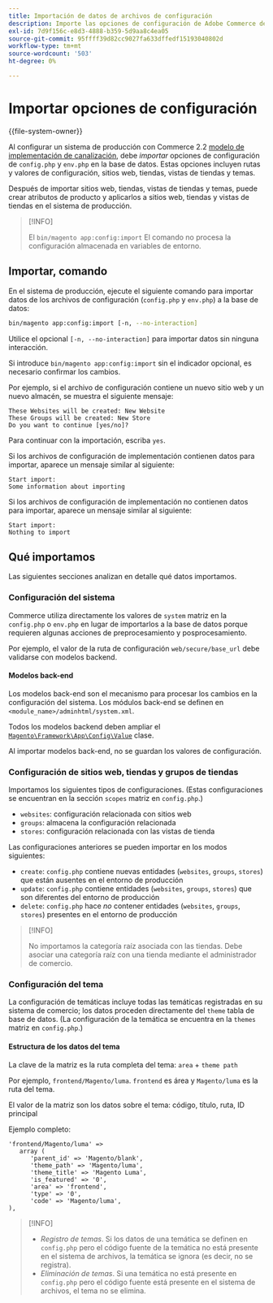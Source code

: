 ```yaml
---
title: Importación de datos de archivos de configuración
description: Importe las opciones de configuración de Adobe Commerce desde los archivos de configuración.
exl-id: 7d9f156c-e8d3-4888-b359-5d9aa8c4ea05
source-git-commit: 95ffff39d82cc9027fa633dffedf15193040802d
workflow-type: tm+mt
source-wordcount: '503'
ht-degree: 0%

---
```


# Importar opciones de configuración

{{file-system-owner}}

Al configurar un sistema de producción con Commerce 2.2 [modelo de implementación de canalización](../deployment/technical-details.md), debe _importar_ opciones de configuración de `config.php` y `env.php` en la base de datos.
Estas opciones incluyen rutas y valores de configuración, sitios web, tiendas, vistas de tiendas y temas.

Después de importar sitios web, tiendas, vistas de tiendas y temas, puede crear atributos de producto y aplicarlos a sitios web, tiendas y vistas de tiendas en el sistema de producción.

>[!INFO]
>
>El `bin/magento app:config:import` El comando no procesa la configuración almacenada en variables de entorno.

## Importar, comando

En el sistema de producción, ejecute el siguiente comando para importar datos de los archivos de configuración (`config.php` y `env.php`) a la base de datos:

```bash
bin/magento app:config:import [-n, --no-interaction]
```

Utilice el opcional `[-n, --no-interaction]` para importar datos sin ninguna interacción.

Si introduce `bin/magento app:config:import` sin el indicador opcional, es necesario confirmar los cambios.

Por ejemplo, si el archivo de configuración contiene un nuevo sitio web y un nuevo almacén, se muestra el siguiente mensaje:

```terminal
These Websites will be created: New Website
These Groups will be created: New Store
Do you want to continue [yes/no]?
```

Para continuar con la importación, escriba `yes`.

Si los archivos de configuración de implementación contienen datos para importar, aparece un mensaje similar al siguiente:

```terminal
Start import:
Some information about importing
```

Si los archivos de configuración de implementación no contienen datos para importar, aparece un mensaje similar al siguiente:

```terminal
Start import:
Nothing to import
```

## Qué importamos

Las siguientes secciones analizan en detalle qué datos importamos.

### Configuración del sistema

Commerce utiliza directamente los valores de `system` matriz en la `config.php` o `env.php` en lugar de importarlos a la base de datos porque requieren algunas acciones de preprocesamiento y posprocesamiento.

Por ejemplo, el valor de la ruta de configuración `web/secure/base_url` debe validarse con modelos backend.

#### Modelos back-end

Los modelos back-end son el mecanismo para procesar los cambios en la configuración del sistema.
Los módulos back-end se definen en `<module_name>/adminhtml/system.xml`.

Todos los modelos backend deben ampliar el [`Magento\Framework\App\Config\Value`](https://github.com/magento/magento2/blob/2.4/lib/internal/Magento/Framework/App/Config/Value.php) clase.

Al importar modelos back-end, no se guardan los valores de configuración.

### Configuración de sitios web, tiendas y grupos de tiendas

Importamos los siguientes tipos de configuraciones.
(Estas configuraciones se encuentran en la sección `scopes` matriz en `config.php`.)

- `websites`: configuración relacionada con sitios web
- `groups`: almacena la configuración relacionada
- `stores`: configuración relacionada con las vistas de tienda

Las configuraciones anteriores se pueden importar en los modos siguientes:

- `create`: `config.php` contiene nuevas entidades (`websites`, `groups`, `stores`) que están ausentes en el entorno de producción
- `update`: `config.php` contiene entidades (`websites`, `groups`, `stores`) que son diferentes del entorno de producción
- `delete`: `config.php` hace _no_ contener entidades (`websites`, `groups`, `stores`) presentes en el entorno de producción

>[!INFO]
>
>No importamos la categoría raíz asociada con las tiendas. Debe asociar una categoría raíz con una tienda mediante el administrador de comercio.

### Configuración del tema

La configuración de temáticas incluye todas las temáticas registradas en su sistema de comercio; los datos proceden directamente del `theme` tabla de base de datos. (La configuración de la temática se encuentra en la `themes` matriz en `config.php`.)

#### Estructura de los datos del tema

La clave de la matriz es la ruta completa del tema: `area` + `theme path`

Por ejemplo, `frontend/Magento/luma`.
`frontend` es área y `Magento/luma` es la ruta del tema.

El valor de la matriz son los datos sobre el tema: código, título, ruta, ID principal

Ejemplo completo:

```php?start_inline=1
'frontend/Magento/luma' =>
   array (
      'parent_id' => 'Magento/blank',
      'theme_path' => 'Magento/luma',
      'theme_title' => 'Magento Luma',
      'is_featured' => '0',
      'area' => 'frontend',
      'type' => '0',
      'code' => 'Magento/luma',
),
```

>[!INFO]
>
>- _Registro de temas_. Si los datos de una temática se definen en `config.php` pero el código fuente de la temática no está presente en el sistema de archivos, la temática se ignora (es decir, no se registra).
>- _Eliminación de temas_. Si una temática no está presente en `config.php` pero el código fuente está presente en el sistema de archivos, el tema no se elimina.
